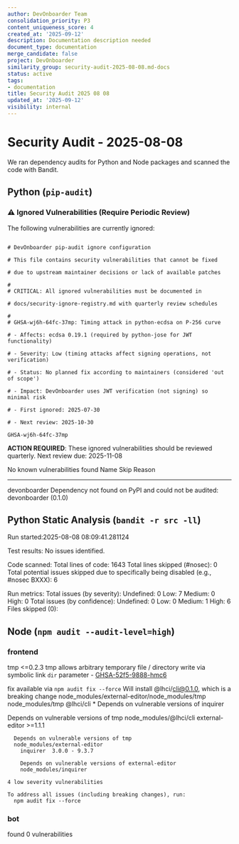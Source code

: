 ```yaml
---
author: DevOnboarder Team
consolidation_priority: P3
content_uniqueness_score: 4
created_at: '2025-09-12'
description: Documentation description needed
document_type: documentation
merge_candidate: false
project: DevOnboarder
similarity_group: security-audit-2025-08-08.md-docs
status: active
tags:
- documentation
title: Security Audit 2025 08 08
updated_at: '2025-09-12'
visibility: internal
---
```


# Security Audit - 2025-08-08

We ran dependency audits for Python and Node packages and scanned the code with Bandit.

## Python (`pip-audit`)

### ⚠️ Ignored Vulnerabilities (Require Periodic Review)

The following vulnerabilities are currently ignored:

```text

# DevOnboarder pip-audit ignore configuration

# This file contains security vulnerabilities that cannot be fixed

# due to upstream maintainer decisions or lack of available patches

#
# CRITICAL: All ignored vulnerabilities must be documented in

# docs/security-ignore-registry.md with quarterly review schedules

#
# GHSA-wj6h-64fc-37mp: Timing attack in python-ecdsa on P-256 curve

# - Affects: ecdsa 0.19.1 (required by python-jose for JWT functionality)

# - Severity: Low (timing attacks affect signing operations, not verification)

# - Status: No planned fix according to maintainers (considered 'out of scope')

# - Impact: DevOnboarder uses JWT verification (not signing) so minimal risk

# - First ignored: 2025-07-30

# - Next review: 2025-10-30

GHSA-wj6h-64fc-37mp

```

**ACTION REQUIRED**: These ignored vulnerabilities should be reviewed quarterly.
Next review due: 2025-11-08

No known vulnerabilities found
Name         Skip Reason
------------ ---------------------------------------------------------------------------

devonboarder Dependency not found on PyPI and could not be audited: devonboarder (0.1.0)

## Python Static Analysis (`bandit -r src -ll`)

Run started:2025-08-08 08:09:41.281124

Test results:
    No issues identified.

Code scanned:
    Total lines of code: 1643
    Total lines skipped (#nosec): 0
    Total potential issues skipped due to specifically being disabled (e.g., #nosec BXXX): 6

Run metrics:
    Total issues (by severity):
        Undefined: 0
        Low: 7
        Medium: 0
        High: 0
    Total issues (by confidence):
        Undefined: 0
        Low: 0
        Medium: 1
        High: 6
Files skipped (0):

## Node (`npm audit --audit-level=high`)

### frontend

tmp  <=0.2.3
tmp allows arbitrary temporary file / directory write via symbolic link `dir` parameter - [GHSA-52f5-9888-hmc6](https://github.com/advisories/GHSA-52f5-9888-hmc6)

fix available via `npm audit fix --force`
Will install @lhci/cli@0.1.0, which is a breaking change
node_modules/external-editor/node_modules/tmp
node_modules/tmp
  @lhci/cli  *
  Depends on vulnerable versions of inquirer

  Depends on vulnerable versions of tmp
  node_modules/@lhci/cli
  external-editor  >=1.1.1

```console
  Depends on vulnerable versions of tmp
  node_modules/external-editor
    inquirer  3.0.0 - 9.3.7

    Depends on vulnerable versions of external-editor
    node_modules/inquirer

4 low severity vulnerabilities

To address all issues (including breaking changes), run:
  npm audit fix --force
```

### bot

found 0 vulnerabilities
